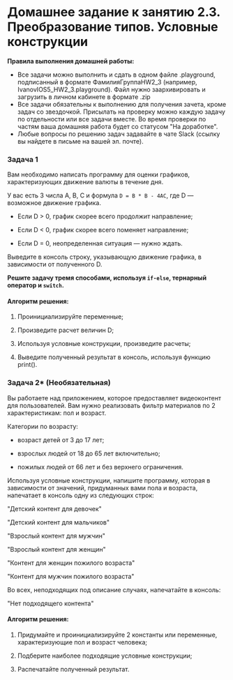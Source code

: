 # Домашнее задание к занятию 2.3. Преобразование типов. Условные конструкции

**Правила выполнения домашней работы:** 
* Все задачи можно выполнить и сдать в одном файле .playground, подписанный в формате ФамилияГруппаHW2_3 (например, IvanovIOS5_HW2_3.playground). Файл нужно заархивировать и загрузить в личном кабинете в формате .zip
* Все задачи обязательны к выполнению для получения зачета, кроме задач со звездочкой. Присылать на проверку можно каждую задачу по отдельности или все задачи вместе. Во время проверки по частям ваша домашняя работа будет со статусом "На доработке".
* Любые вопросы по решению задач задавайте в чате Slack (ссылку вы найдете в письме на вашей эл. почте).

### Задача 1

Вам необходимо написать программу для оценки графиков, характеризующих движение валюты в течение дня. 

У вас есть 3 числа A, B, C и формула `D = B * B - 4AC`, где D — возможное движение графика. 

* Если D > 0, график скорее всего продолжит направление;

* Если D < 0, график скорее всего поменяет направление;

* Если D = 0, неопределенная ситуация — нужно ждать.

Выведите в консоль строку, указывающую движение графика, в зависимости от полученного D.

**Решите задачу тремя способами, используя `if-else`, тернарный оператор и `switch`.**

#### Алгоритм решения:

1) Проинициализируйте переменные;

2) Произведите расчет величин D;

3) Используя условные конструкции, произведите расчеты;

4) Выведите полученный результат в консоль, используя функцию print().



### Задача 2* (Необязательная)

Вы работаете над приложением, которое предоставляет видеоконтент для пользователей.
Вам нужно реализовать фильтр материалов по 2 характеристикам: пол и возраст.

Категории по возрасту: 

* возраст детей от 3 до 17 лет; 

* взрослых людей от 18 до 65 лет включительно; 

* пожилых людей от 66 лет и без верхнего ограничения.

Используя условные конструкции, напишите программу, которая в зависимости от значений, придуманных вами пола и возраста, напечатает в консоль одну из следующих строк:

"Детский контент для девочек"

"Детский контент для мальчиков"

"Взрослый контент для мужчин"

"Взрослый контент для женщин"

"Контент для женщин пожилого возраста"

"Контент для мужчин пожилого возраста"

Во всех, неподходящих под описание случаях, напечатайте в консоль:

"Нет подходящего контента"

#### Алгоритм решения:

1) Придумайте и проинициализируйте 2 константы или переменные, характеризующие пол и возраст человека;

2) Подберите наиболее подходящие условные конструкции; 

3) Распечатайте полученный результат.
